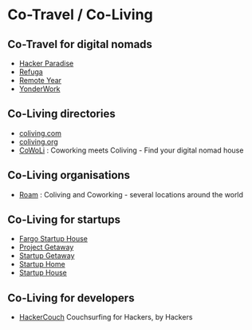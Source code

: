 # Co-Travel / Co-Living [](id=cotravel)

## Co-Travel for digital nomads

* [Hacker Paradise](http://www.hackerparadise.org/)
* [Refuga](https://refuga.com)
* [Remote Year](http://www.remoteyear.com)
* [YonderWork](http://www.yonderwork.com)

## Co-Living directories

* [coliving.com](https://coliving.com)
* [coliving.org](http://coliving.org)
* [CoWoLi](http://cowoli.com) : Coworking meets Coliving - Find your digital nomad house 

## Co-Living organisations

* [Roam](https://www.roam.co) : Coliving and Coworking - several locations around the world

## Co-Living for startups

* [Fargo Startup House](http://www.fargostartuphouse.com)
* [Project Getaway](http://www.projectgetaway.com)
* [Startup Getaway](http://startupgetaway.org)
* [Startup Home](http://startuphome.io)
* [Startup House](http://www.startuphouse.com)

## Co-Living for developers

* [HackerCouch](https://hackercouch.com)
Couchsurfing for Hackers, by Hackers
